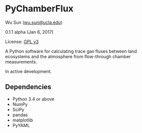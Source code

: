 # PyChamberFlux

Wu Sun (wu.sun@ucla.edu)

0.1.1 alpha (Jan 6, 2017)

License: [GPL v3](https://www.gnu.org/licenses/gpl-3.0-standalone.html)

A Python software for calculating trace gas fluxes between land ecosystems and the atmosphere from flow-through chamber measurements.

In active development.

## Dependencies

- Python 3.4 or above
- NumPy
- SciPy
- pandas
- matplotlib
- PyYAML
